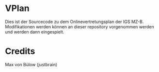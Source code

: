 # VPlan
Dies ist der Sourcecode zu dem Onlinevertretungsplan der IGS MZ-B. Modifikationen werden können an dieser repository vorgenommen werden und werden dann eingespielt.

# Credits
Max von Bülow (justbrain)